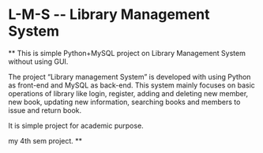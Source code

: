 # L-M-S -- Library Management System
**
This is simple Python+MySQL project on Library Management System without using GUI.

The project “Library management System” is developed with using Python as front-end and MySQL as back-end. This system mainly focuses on basic operations of library like login, register, adding and deleting new member, new book, updating new information, searching books and members to issue and return book.

It is simple project for academic purpose. 

my 4th sem project.
**
